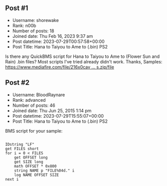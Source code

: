 ## Post #1
- Username: shorewake
- Rank: n00b
- Number of posts: 18
- Joined date: Thu Feb 16, 2023 9:37 am
- Post datetime: 2023-07-29T00:57:58+00:00
- Post Title: Hana to Taiyou to Ame to (.bin) PS2

Is there any QuickBMS script for Hana to Taiyou to Ame to (Flower Sun and Rain) .bin files? Most scripts I've tried already didn't work. Thanks, Samples: [https://www.mediafire.com/file/216x0cav ... s.zip/file](https://www.mediafire.com/file/216x0cav9yu0eta/FSR+Samples.zip/file)
## Post #2
- Username: BloodRaynare
- Rank: advanced
- Number of posts: 46
- Joined date: Thu Jun 25, 2015 1:14 pm
- Post datetime: 2023-07-29T15:55:07+00:00
- Post Title: Hana to Taiyou to Ame to (.bin) PS2

BMS script for your sample:

```

IDstring "LF"
get FILES short
for i = 0 < FILES
	get OFFSET long
	get SIZE long
	math OFFSET * 0x800
	string NAME p "FILE%04d." i
	log NAME OFFSET SIZE
next i

```
